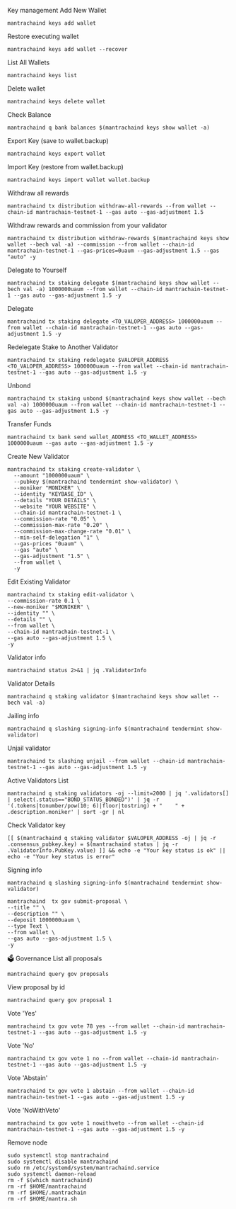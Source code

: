 
Key management
Add New Wallet
```
mantrachaind keys add wallet
```
Restore executing wallet
```
mantrachaind keys add wallet --recover
```
List All Wallets
```
mantrachaind keys list
```
Delete wallet
```
mantrachaind keys delete wallet
```
Check Balance
```
mantrachaind q bank balances $(mantrachaind keys show wallet -a)
```
Export Key (save to wallet.backup)
```
mantrachaind keys export wallet
```
Import Key (restore from wallet.backup)
```
mantrachaind keys import wallet wallet.backup
```
Withdraw all rewards
```
mantrachaind tx distribution withdraw-all-rewards --from wallet --chain-id mantrachain-testnet-1 --gas auto --gas-adjustment 1.5
```
Withdraw rewards and commission from your validator
```
mantrachaind tx distribution withdraw-rewards $(mantrachaind keys show wallet --bech val -a) --commission --from wallet --chain-id mantrachain-testnet-1 --gas-prices=0uaum --gas-adjustment 1.5 --gas "auto" -y 
```
Delegate to Yourself
```
mantrachaind tx staking delegate $(mantrachaind keys show wallet --bech val -a) 1000000uaum --from wallet --chain-id mantrachain-testnet-1 --gas auto --gas-adjustment 1.5 -y
```
Delegate
```
mantrachaind tx staking delegate <TO_VALOPER_ADDRESS> 1000000uaum --from wallet --chain-id mantrachain-testnet-1 --gas auto --gas-adjustment 1.5 -y
```
Redelegate Stake to Another Validator
```
mantrachaind tx staking redelegate $VALOPER_ADDRESS <TO_VALOPER_ADDRESS> 1000000uaum --from wallet --chain-id mantrachain-testnet-1 --gas auto --gas-adjustment 1.5 -y
```
Unbond
```
mantrachaind tx staking unbond $(mantrachaind keys show wallet --bech val -a) 1000000uaum --from wallet --chain-id mantrachain-testnet-1 --gas auto --gas-adjustment 1.5 -y
```
Transfer Funds
```
mantrachaind tx bank send wallet_ADDRESS <TO_WALLET_ADDRESS> 1000000uaum --gas auto --gas-adjustment 1.5 -y
```
Create New Validator
```
mantrachaind tx staking create-validator \
  --amount "1000000uaum" \
  --pubkey $(mantrachaind tendermint show-validator) \
  --moniker "MONIKER" \
  --identity "KEYBASE_ID" \
  --details "YOUR DETAILS" \
  --website "YOUR WEBSITE" \
  --chain-id mantrachain-testnet-1 \
  --commission-rate "0.05" \
  --commission-max-rate "0.20" \
  --commission-max-change-rate "0.01" \
  --min-self-delegation "1" \
  --gas-prices "0uaum" \
  --gas "auto" \
  --gas-adjustment "1.5" \
  --from wallet \
  -y
```
Edit Existing Validator
```
mantrachaind tx staking edit-validator \
--commission-rate 0.1 \
--new-moniker "$MONIKER" \
--identity "" \
--details "" \
--from wallet \
--chain-id mantrachain-testnet-1 \
--gas auto --gas-adjustment 1.5 \
-y
```
Validator info
```
mantrachaind status 2>&1 | jq .ValidatorInfo
```
Validator Details
```
mantrachaind q staking validator $(mantrachaind keys show wallet --bech val -a)
```
Jailing info
```
mantrachaind q slashing signing-info $(mantrachaind tendermint show-validator)
```
Unjail validator
```
mantrachaind tx slashing unjail --from wallet --chain-id mantrachain-testnet-1 --gas auto --gas-adjustment 1.5 -y
```
Active Validators List
```
mantrachaind q staking validators -oj --limit=2000 | jq '.validators[] | select(.status=="BOND_STATUS_BONDED")' | jq -r '(.tokens|tonumber/pow(10; 6)|floor|tostring) + " 	 " + .description.moniker' | sort -gr | nl
```
Check Validator key
```
[[ $(mantrachaind q staking validator $VALOPER_ADDRESS -oj | jq -r .consensus_pubkey.key) = $(mantrachaind status | jq -r .ValidatorInfo.PubKey.value) ]] && echo -e "Your key status is ok" || echo -e "Your key status is error"
```
Signing info
```
mantrachaind q slashing signing-info $(mantrachaind tendermint show-validator)
```
```
mantrachaind  tx gov submit-proposal \
--title "" \
--description "" \
--deposit 1000000uaum \
--type Text \
--from wallet \
--gas auto --gas-adjustment 1.5 \
-y
```
🗳 Governance
List all proposals
```
mantrachaind query gov proposals
```
View proposal by id
```
mantrachaind query gov proposal 1
```
Vote 'Yes'
```
mantrachaind tx gov vote 78 yes --from wallet --chain-id mantrachain-testnet-1 --gas auto --gas-adjustment 1.5 -y
```
Vote 'No'
```
mantrachaind tx gov vote 1 no --from wallet --chain-id mantrachain-testnet-1 --gas auto --gas-adjustment 1.5 -y
```
Vote 'Abstain'
```
mantrachaind tx gov vote 1 abstain --from wallet --chain-id mantrachain-testnet-1 --gas auto --gas-adjustment 1.5 -y
```
Vote 'NoWithVeto'
```
mantrachaind tx gov vote 1 nowithveto --from wallet --chain-id mantrachain-testnet-1 --gas auto --gas-adjustment 1.5 -y
```
Remove node
```
sudo systemctl stop mantrachaind
sudo systemctl disable mantrachaind
sudo rm /etc/systemd/system/mantrachaind.service
sudo systemctl daemon-reload
rm -f $(which mantrachaind)
rm -rf $HOME/mantrachaind
rm -rf $HOME/.mantrachain
rm -rf $HOME/mantra.sh
```
